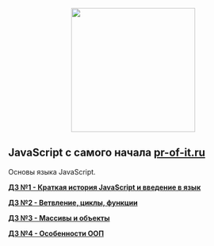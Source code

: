 <p align="center"><img src="http://pr-of-it.ru/public/courses/images/javascript-logo-whitebg.png" width="250"></p>

## JavaScript с самого начала [pr-of-it.ru](http://pr-of-it.ru/courses/js-1.html)
 Основы языка JavaScript.

**[ДЗ №1 - Краткая история JavaScript и введение в язык](https://github.com/skiphog/profit-js/blob/master/1.js)**

**[ДЗ №2 - Ветвление, циклы, функции](https://github.com/skiphog/profit-js/blob/master/2.js)**

**[ДЗ №3 - 	Массивы и объекты](https://github.com/skiphog/profit-js/blob/master/3.js)**

**[ДЗ №4 - 	Особенности ООП](https://github.com/skiphog/profit-js/blob/master/4.js)**